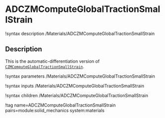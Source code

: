 # ADCZMComputeGlobalTractionSmallStrain

!syntax description /Materials/ADCZMComputeGlobalTractionSmallStrain

## Description

This is the automatic-differentiation version of [`CZMComputeGlobalTractionSmallStrain`](CZMComputeGlobalTractionSmallStrain.md).

!syntax parameters /Materials/ADCZMComputeGlobalTractionSmallStrain

!syntax inputs /Materials/ADCZMComputeGlobalTractionSmallStrain

!syntax children /Materials/ADCZMComputeGlobalTractionSmallStrain

!tag name=ADCZMComputeGlobalTractionSmallStrain pairs=module:solid_mechanics system:materials
